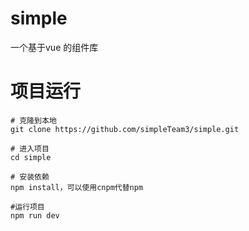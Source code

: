 # simple
一个基于vue 的组件库

# 项目运行

```
# 克隆到本地
git clone https://github.com/simpleTeam3/simple.git

# 进入项目
cd simple

# 安装依赖
npm install，可以使用cnpm代替npm

#运行项目
npm run dev
```
